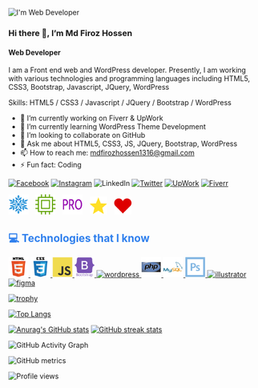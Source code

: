 ![I'm Web Developer](https://pbs.twimg.com/profile_banners/1316954352808992768/1602827312/1500x500)

### Hi there 👋, I’m Md Firoz Hossen
#### Web Developer

I am a Front end web and WordPress developer. Presently, I am working with various technologies and programming languages including HTML5, CSS3, Bootstrap, Javascript, JQuery, WordPress

Skills: HTML5 / CSS3 / Javascript / JQuery / Bootstrap / WordPress

- 🔭 I’m currently working on Fiverr & UpWork 
- 🌱 I’m currently learning WordPress Theme Development 
- 👯 I’m looking to collaborate on GitHub 
- 💬 Ask me about HTML5, CSS3, JS, JQuery, Bootstrap, WordPress 
- 📫 How to reach me: mdfirozhossen1316@gmail.com 
- ⚡ Fun fact: Coding 

<a href="https://www.facebook.com/Firozvslikhon">![Facebook](https://img.shields.io/badge/Facebook-%231877F2.svg?style=for-the-badge&logo=Facebook&logoColor=white)</a>
<a href="https://www.instagram.com/wordpress_theme_developer/">![Instagram](https://img.shields.io/badge/Instagram-%23E4405F.svg?style=for-the-badge&logo=Instagram&logoColor=white)</a>
![LinkedIn](https://img.shields.io/badge/linkedin-%230077B5.svg?style=for-the-badge&logo=linkedin&logoColor=white)
<a href="https://twitter.com/developer_mf">![Twitter](https://img.shields.io/badge/Twitter-%231DA1F2.svg?style=for-the-badge&logo=Twitter&logoColor=white)</a>
<a href="https://www.upwork.com/freelancers/~012d4d08289f49acdf">![UpWork](https://img.shields.io/badge/upwork-%230077B5.svg?style=for-the-badge&logo=upwork&logoColor=white)</a>
<a href="https://www.fiverr.com/mdfiroz6113?up_rollout=true">![Fiverr](https://img.shields.io/badge/fiverr-%230077B5.svg?style=for-the-badge&logo=fiverr&logoColor=white)</a> 

<a href='https://archiveprogram.github.com/'><img src='https://raw.githubusercontent.com/acervenky/animated-github-badges/master/assets/acbadge.gif' width='40' height='40'></a> <a href='https://docs.github.com/en/developers'><img src='https://raw.githubusercontent.com/acervenky/animated-github-badges/master/assets/devbadge.gif' width='40' height='40'></a> <a href='https://github.com/pricing'><img src='https://raw.githubusercontent.com/acervenky/animated-github-badges/master/assets/pro.gif' width='40' height='40'></a> <a href='https://stars.github.com/'><img src='https://raw.githubusercontent.com/acervenky/animated-github-badges/master/assets/starbadge.gif' width='35' height='35'></a> <a href='https://docs.github.com/en/github/supporting-the-open-source-community-with-github-sponsors'><img src='https://raw.githubusercontent.com/acervenky/animated-github-badges/master/assets/sponsorbadge.gif' width='35' height='35'></a> 

<h2 align="left" style="color:#3080ed;">💻 Technologies that I know</h2>
<p align="left"> <a href="https://www.w3.org/html/" target="_blank" rel="noreferrer"> <img src="https://raw.githubusercontent.com/devicons/devicon/master/icons/html5/html5-original-wordmark.svg" alt="html5" width="40" height="40"/> </a>
<a href="https://www.w3schools.com/css/" target="_blank" rel="noreferrer"> <img src="https://raw.githubusercontent.com/devicons/devicon/master/icons/css3/css3-original-wordmark.svg" alt="css3" width="40" height="40"/> </a>
<a href="https://developer.mozilla.org/en-US/docs/Web/JavaScript" target="_blank" rel="noreferrer"> <img src="https://raw.githubusercontent.com/devicons/devicon/master/icons/javascript/javascript-original.svg" alt="javascript" width="40" height="40"/> </a>
<a href="https://getbootstrap.com" target="_blank" rel="noreferrer"> <img src="https://raw.githubusercontent.com/devicons/devicon/master/icons/bootstrap/bootstrap-plain-wordmark.svg" alt="bootstrap" width="40" height="40"/> </a>
<a href="https://wordpress.org/" target="_blank" rel="noreferrer"> <img src="https://www.vectorlogo.zone/logos/wordpress/wordpress-icon.svg" alt="wordpress" width="40" height="40"/> </a>
<a href="https://www.php.net" target="_blank" rel="noreferrer"> <img src="https://raw.githubusercontent.com/devicons/devicon/master/icons/php/php-original.svg" alt="php" width="40" height="40"/> </a> <a href="https://www.mysql.com/" target="_blank" rel="noreferrer"> <img src="https://raw.githubusercontent.com/devicons/devicon/master/icons/mysql/mysql-original-wordmark.svg" alt="mysql" width="40" height="40"/> </a>
<a href="https://www.photoshop.com/en" target="_blank" rel="noreferrer"> <img src="https://raw.githubusercontent.com/devicons/devicon/master/icons/photoshop/photoshop-line.svg" alt="photoshop" width="40" height="40"/> </a>
<a href="https://www.adobe.com/in/products/illustrator.html" target="_blank" rel="noreferrer"> <img src="https://www.vectorlogo.zone/logos/adobe_illustrator/adobe_illustrator-icon.svg" alt="illustrator" width="40" height="40"/> </a>
<a href="https://www.figma.com/" target="_blank" rel="noreferrer"> <img src="https://www.vectorlogo.zone/logos/figma/figma-icon.svg" alt="figma" width="40" height="40"/> </a> </p>

[![trophy](https://github-profile-trophy.vercel.app/?username=Firozhossen1316)](https://github.com/ryo-ma/github-profile-trophy)

[![Top Langs](https://github-readme-stats.vercel.app/api/top-langs/?username=Firozhossen1316&theme=blue-green)](https://github.com/anuraghazra/github-readme-stats)

<a width="40%" href="">![Anurag's GitHub stats](https://github-readme-stats.vercel.app/api?username=Firozhossen1316&theme=blue-green&show_icons=true)<a/>
<a width="40%" href="">![GitHub streak stats](https://github-readme-streak-stats.herokuapp.com/?user=Firozhossen1316&theme=blue-green)<a/>

![GitHub Activity Graph](https://activity-graph.herokuapp.com/graph?username=Firozhossen1316)  

![GitHub metrics](https://metrics.lecoq.io/Firozhossen1316)  

![Profile views](https://gpvc.arturio.dev/Firozhossen1316)  
